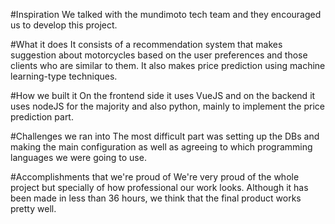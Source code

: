 #Inspiration
We talked with the mundimoto tech team and they encouraged us to develop this project.

#What it does
It consists of a recommendation system that makes suggestion about motorcycles based on the user preferences and those clients who are similar to them. It also makes price prediction using machine learning-type techniques.

#How we built it
On the frontend side it uses VueJS and on the backend it uses nodeJS for the majority and also python, mainly to implement the price prediction part.

#Challenges we ran into
The most difficult part was setting up the DBs and making the main configuration as well as agreeing to which programming languages we were going to use.

#Accomplishments that we're proud of
We're very proud of the whole project but specially of how professional our work looks. Although it has been made in less than 36 hours, we think that the final product works pretty well.
